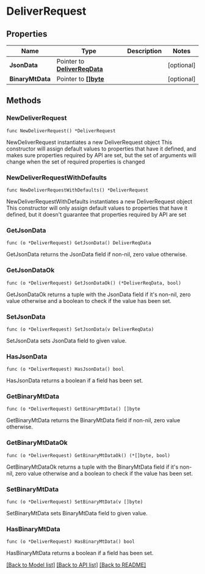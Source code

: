# DeliverRequest

## Properties

Name | Type | Description | Notes
------------ | ------------- | ------------- | -------------
**JsonData** | Pointer to [**DeliverReqData**](DeliverReqData.md) |  | [optional] 
**BinaryMtData** | Pointer to [**[]byte**]([]byte.md) |  | [optional] 

## Methods

### NewDeliverRequest

`func NewDeliverRequest() *DeliverRequest`

NewDeliverRequest instantiates a new DeliverRequest object
This constructor will assign default values to properties that have it defined,
and makes sure properties required by API are set, but the set of arguments
will change when the set of required properties is changed

### NewDeliverRequestWithDefaults

`func NewDeliverRequestWithDefaults() *DeliverRequest`

NewDeliverRequestWithDefaults instantiates a new DeliverRequest object
This constructor will only assign default values to properties that have it defined,
but it doesn't guarantee that properties required by API are set

### GetJsonData

`func (o *DeliverRequest) GetJsonData() DeliverReqData`

GetJsonData returns the JsonData field if non-nil, zero value otherwise.

### GetJsonDataOk

`func (o *DeliverRequest) GetJsonDataOk() (*DeliverReqData, bool)`

GetJsonDataOk returns a tuple with the JsonData field if it's non-nil, zero value otherwise
and a boolean to check if the value has been set.

### SetJsonData

`func (o *DeliverRequest) SetJsonData(v DeliverReqData)`

SetJsonData sets JsonData field to given value.

### HasJsonData

`func (o *DeliverRequest) HasJsonData() bool`

HasJsonData returns a boolean if a field has been set.

### GetBinaryMtData

`func (o *DeliverRequest) GetBinaryMtData() []byte`

GetBinaryMtData returns the BinaryMtData field if non-nil, zero value otherwise.

### GetBinaryMtDataOk

`func (o *DeliverRequest) GetBinaryMtDataOk() (*[]byte, bool)`

GetBinaryMtDataOk returns a tuple with the BinaryMtData field if it's non-nil, zero value otherwise
and a boolean to check if the value has been set.

### SetBinaryMtData

`func (o *DeliverRequest) SetBinaryMtData(v []byte)`

SetBinaryMtData sets BinaryMtData field to given value.

### HasBinaryMtData

`func (o *DeliverRequest) HasBinaryMtData() bool`

HasBinaryMtData returns a boolean if a field has been set.


[[Back to Model list]](../README.md#documentation-for-models) [[Back to API list]](../README.md#documentation-for-api-endpoints) [[Back to README]](../README.md)


